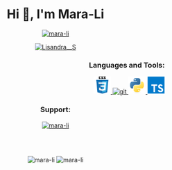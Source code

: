 <h1 align="center">Hi 👋, I'm Mara-Li</h1>

<p align="center"> <a href="https://github.com/ryo-ma/github-profile-trophy"><img src="https://github-profile-trophy.vercel.app/?username=mara-li" alt="mara-li" /></a> </p>

<p align="center"> <a href="https://twitter.com/Lisandra__S" target="blank"><img src="https://img.shields.io/twitter/follow/Lisandra__S?logo=twitter&style=for-the-badge" alt="Lisandra__S" /></a> </p>

<h3 align="right">Languages and Tools:</h3>
<p align="right"> <a href="https://www.w3schools.com/css/" target="_blank" rel="noreferrer"> <img src="https://raw.githubusercontent.com/devicons/devicon/master/icons/css3/css3-original-wordmark.svg" alt="css3" width="40" height="40"/> </a> <a href="https://git-scm.com/" target="_blank" rel="noreferrer"> <img src="https://www.vectorlogo.zone/logos/git-scm/git-scm-icon.svg" alt="git" width="40" height="40"/> </a> <a href="https://www.python.org" target="_blank" rel="noreferrer"> <img src="https://raw.githubusercontent.com/devicons/devicon/master/icons/python/python-original.svg" alt="python" width="40" height="40"/> </a> <a href="https://www.typescriptlang.org/" target="_blank" rel="noreferrer"> <img src="https://raw.githubusercontent.com/devicons/devicon/master/icons/typescript/typescript-original.svg" alt="typescript" width="40" height="40"/> </a> </p>

<h3 align="center">Support:</h3>
<p align="center"><a href="https://ko-fi.com/mara__li"> <img align="center" src="https://cdn.ko-fi.com/cdn/kofi3.png?v=3" height="50" width="210" alt="mara-li" /></a></p>

<br><br>

<p align="center">
  <img src="https://github-readme-stats.vercel.app/api/top-langs?username=mara-li&show_icons=true&locale=en&layout=compact" alt="mara-li" />
  <img src="https://github-readme-stats.vercel.app/api?username=mara-li&show_icons=true&locale=en" alt="mara-li" />
</p>

